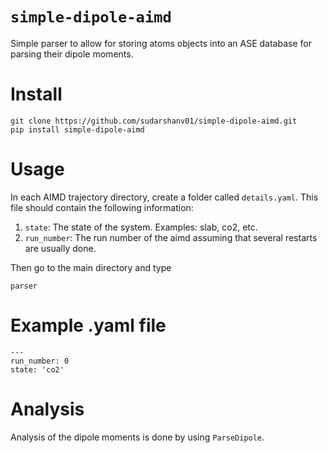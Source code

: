 # `simple-dipole-aimd`

Simple parser to allow for storing atoms objects into an ASE database for parsing their dipole moments.

# Install

```
git clone https://github.com/sudarshanv01/simple-dipole-aimd.git
pip install simple-dipole-aimd
```

# Usage

In each AIMD trajectory directory, create a folder called `details.yaml`. This file should contain the following information:
1. `state`: The state of the system. Examples: slab, co2, etc.
2. `run_number`: The run number of the aimd assuming that several restarts are usually done.

Then go to the main directory and type

```
parser
```

# Example .yaml file

```
---
run_number: 0
state: 'co2'
```

# Analysis

Analysis of the dipole moments is done by using `ParseDipole`.